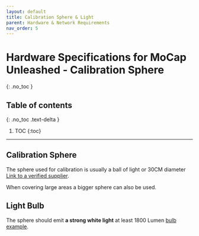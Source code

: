 ```yaml
---
layout: default
title: Calibration Sphere & Light
parent: Hardware & Network Requirements
nav_order: 5
---
```


# Hardware Specifications for MoCap Unleashed - Calibration Sphere
{: .no_toc }

## Table of contents
{: .no_toc .text-delta }

1. TOC
{:toc}

---

## Calibration Sphere
The sphere used for calibration is usually a ball of light or 30CM diameter [Link to a verified supplier](https://www.amazon.de/-/en/Trango-Garden-Diameter-Outdoor-Lighting/dp/B00J1OL9IS/ref=sr_1_12?crid=2IMCIF6JZFXY6&keywords=gartenleuchte+kugel+40+cm&qid=1674556426&sprefix=garden+light+ball+40+cm%2Caps%2C141&sr=8-12).

When covering large areas a bigger sphere can also be used.

## Light Bulb
The sphere should emit **a strong white light** at least 1800 Lumen [bulb example](https://www.amazon.com/Listed-6-Pack-100-Replacement-Daylight/dp/B0C9TYD7Y4?th=1).  